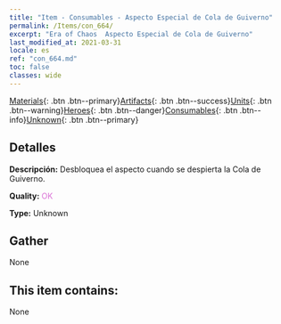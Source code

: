 ```yaml
---
title: "Item - Consumables - Aspecto Especial de Cola de Guiverno"
permalink: /Items/con_664/
excerpt: "Era of Chaos  Aspecto Especial de Cola de Guiverno"
last_modified_at: 2021-03-31
locale: es
ref: "con_664.md"
toc: false
classes: wide
---
```

 [Materials](/es/Items/){: .btn .btn--primary}[Artifacts](/es/Items/Artifacts/){: .btn .btn--success}[Units](/es/Items/Units/){: .btn .btn--warning}[Heroes](/es/Items/Heroes/){: .btn .btn--danger}[Consumables](/es/Items/Consumables/){: .btn .btn--info}[Unknown](/es/Items/Unknown/){: .btn .btn--primary}

## Detalles
 **Descripción:** Desbloquea el aspecto cuando se despierta la Cola de Guiverno.

 **Quality:** <span style="color: #DA70D6">OK</span>

 **Type:** Unknown

## Gather

  None

## This item contains:

  None

